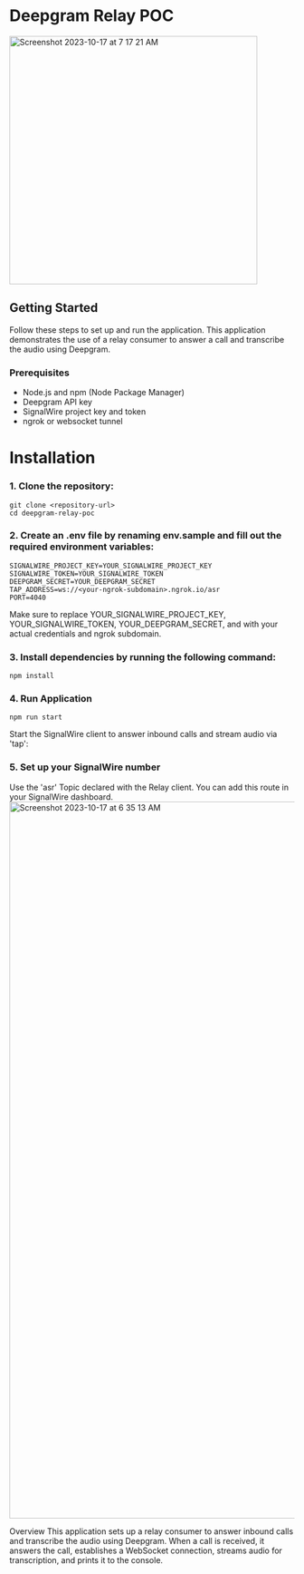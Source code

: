 # Deepgram Relay POC
<img width="438" alt="Screenshot 2023-10-17 at 7 17 21 AM" src="https://github.com/signalwire/signalwire-solutions/assets/78746011/b29719ba-397e-455e-9a80-789586f75f55">


## Getting Started

Follow these steps to set up and run the application.
This application demonstrates the use of a relay consumer to answer a call and transcribe the audio using Deepgram.


### Prerequisites

- Node.js and npm (Node Package Manager)
- Deepgram API key
- SignalWire project key and token
- ngrok or websocket tunnel

# Installation

### 1. Clone the repository:

   ```
   git clone <repository-url>
   cd deepgram-relay-poc
   ```
   
### 2. Create an .env file by renaming env.sample and fill out the required environment variables:
```
SIGNALWIRE_PROJECT_KEY=YOUR_SIGNALWIRE_PROJECT_KEY
SIGNALWIRE_TOKEN=YOUR_SIGNALWIRE_TOKEN
DEEPGRAM_SECRET=YOUR_DEEPGRAM_SECRET
TAP_ADDRESS=ws://<your-ngrok-subdomain>.ngrok.io/asr
PORT=4040
```
Make sure to replace YOUR_SIGNALWIRE_PROJECT_KEY, YOUR_SIGNALWIRE_TOKEN, YOUR_DEEPGRAM_SECRET, and <your-ngrok-subdomain> with your actual credentials and ngrok subdomain.


### 3. Install dependencies by running the following command:
```
npm install
```

### 4. Run Application
```
npm run start
```
Start the SignalWire client to answer inbound calls and stream audio via 'tap':


### 5. Set up your SignalWire number
Use the 'asr' Topic declared with the Relay client. You can add this route in your SignalWire dashboard.
<img width="1265" alt="Screenshot 2023-10-17 at 6 35 13 AM" src="https://github.com/signalwire/signalwire-solutions/assets/78746011/c453a0fc-7941-4fd3-aaf8-5ee3b64095c5">

Overview
This application sets up a relay consumer to answer inbound calls and transcribe the audio using Deepgram. When a call is received, it answers the call, establishes a WebSocket connection, streams audio for transcription, and prints it to the console.
